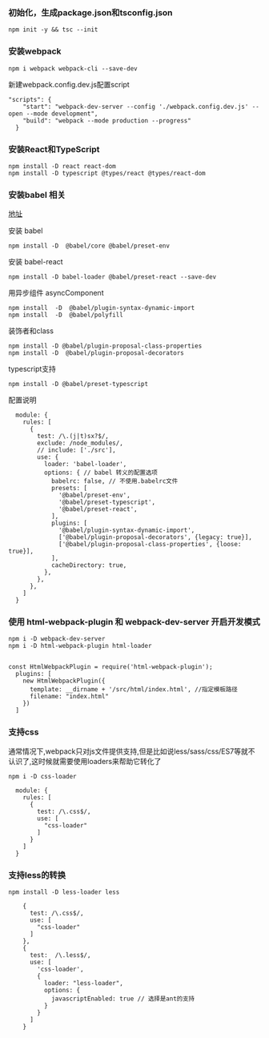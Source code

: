 ### 初始化，生成package.json和tsconfig.json

```
npm init -y && tsc --init
```

### 安装webpack

```
npm i webpack webpack-cli --save-dev
```
新建webpack.config.dev.js配置script

```
"scripts": {
    "start": "webpack-dev-server --config './webpack.config.dev.js' --open --mode development",
    "build": "webpack --mode production --progress"
  }
```

### 安装React和TypeScript

```
npm install -D react react-dom 
npm install -D typescript @types/react @types/react-dom
```

### 安装babel 相关

[地址](https://www.npmjs.com/package/babel-loader)


安装 babel

```
npm install -D  @babel/core @babel/preset-env 
```

安装 babel-react

```
npm install -D babel-loader @babel/preset-react --save-dev
```

用异步组件 asyncComponent

```
npm install  -D  @babel/plugin-syntax-dynamic-import 
npm install  -D  @babel/polyfill

```

装饰者和class

```
npm install -D @babel/plugin-proposal-class-properties 
npm install -D  @babel/plugin-proposal-decorators

```

typescript支持

```
npm install -D @babel/preset-typescript
```

配置说明
```
  module: {
    rules: [
      {
        test: /\.(j|t)sx?$/,
        exclude: /node_modules/,
        // include: ['./src'],
        use: {
          loader: 'babel-loader',
          options: { // babel 转义的配置选项
            babelrc: false, // 不使用.babelrc文件
            presets: [
              '@babel/preset-env',
              '@babel/preset-typescript',
              '@babel/preset-react',
            ],
            plugins: [
              '@babel/plugin-syntax-dynamic-import',
              ['@babel/plugin-proposal-decorators', {legacy: true}],
              ['@babel/plugin-proposal-class-properties', {loose: true}],
            ],
            cacheDirectory: true,
          },
        },
      },
    ]
  }
```

### 使用 html-webpack-plugin 和 webpack-dev-server 开启开发模式
```
npm i -D webpack-dev-server
npm i -D html-webpack-plugin html-loader
```

```webpack.dev

const HtmlWebpackPlugin = require('html-webpack-plugin');
  plugins: [
    new HtmlWebpackPlugin({
      template: __dirname + '/src/html/index.html', //指定模板路径
      filename: "index.html"
    })
  ]

```

### 支持css

通常情况下,webpack只对js文件提供支持,但是比如说less/sass/css/ES7等就不认识了,这时候就需要使用loaders来帮助它转化了

```
npm i -D css-loader
```

```
  module: {
    rules: [
      {
        test: /\.css$/,
        use: [
          "css-loader"
        ]
      }
    ]
  }
  ```

### 支持less的转换
  ```
  npm install -D less-loader less
  ```

  ```
      {
        test: /\.css$/,
        use: [
          "css-loader"
        ]
      },
      {
        test:  /\.less$/,
        use: [
          'css-loader',
          {
            loader: "less-loader",
            options: {
              javascriptEnabled: true // 选择是ant的支持
            }
          }
        ]
      }
```